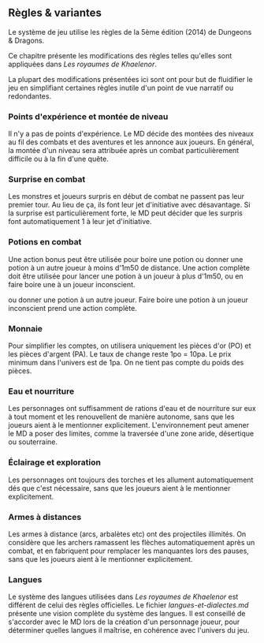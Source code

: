 ## Règles & variantes

Le système de jeu utilise les règles de la 5ème édition (2014) de Dungeons & Dragons.

Ce chapitre présente les modifications des règles telles qu'elles sont appliquées dans *Les royaumes de Khaelenor*.

La plupart des modifications présentées ici sont ont pour but de fluidifier le jeu en simplifiant certaines règles inutile d'un point de vue narratif ou redondantes.

### Points d'expérience et montée de niveau

Il n'y a pas de points d'expérience. Le MD décide des montées des niveaux au fil des combats et des aventures et les annonce aux joueurs. En général, la montée d'un niveau sera attribuée après un combat particulièrement difficile ou à la fin d'une quête.

### Surprise en combat

Les monstres et joueurs surpris en début de combat ne passent pas leur premier tour. Au lieu de ça, ils font leur jet d'initiative avec désavantage. Si la surprise est particulièrement forte, le MD peut décider que les surpris font automatiquement 1 à leur jet d'initiative.

### Potions en combat

Une action bonus peut être utilisée pour boire une potion ou donner une potion à un autre joueur à moins d'1m50 de distance. Une action complète doit être utilisée pour lancer une potion à un joueur à plus d'1m50, ou en faire boire une à un joueur inconscient.

 ou donner une potion à un autre joueur. Faire boire une potion à un joueur inconscient prend une action complète.

### Monnaie

Pour simplifier les comptes, on utilisera uniquement les pièces d'or (PO) et les pièces d'argent (PA). Le taux de change reste 1po = 10pa. Le prix minimum dans l'univers est de 1pa. On ne tient pas compte du poids des pièces.

### Eau et nourriture

Les personnages ont suffisamment de rations d'eau et de nourriture sur eux à tout moment et les renouvellent de manière autonome, sans que les joueurs aient à le mentionner explicitement. L'environnement peut amener le MD a poser des limites, comme la traversée d'une zone aride, désertique ou souterraine.

### Éclairage et exploration

Les personnages ont toujours des torches et les allument automatiquement dés que c'est nécessaire, sans que les joueurs aient à le mentionner explicitement.

### Armes à distances

Les armes à distance (arcs, arbalètes etc) ont des projectiles illimités.
On considère que les archers ramassent les flèches automatiquement après un combat, et en fabriquent pour remplacer les manquantes lors des pauses, sans que les joueurs aient à le mentionner explicitement.

### Langues

Le système des langues utilisées dans *Les royaumes de Khaelenor* est différent de celui des règles officielles. Le fichier *langues-et-dialectes.md* présente une vision complète du système des langues. Il est conseillé de s'accorder avec le MD lors de la création d'un personnage joueur, pour déterminer quelles langues il maîtrise, en cohérence avec l'univers du jeu.
